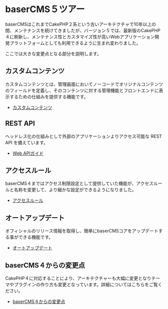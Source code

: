 # baserCMS５ツアー

baserCMSはこれまでCakePHP２系という古いアーキテクチャで10年以上の間、メンテナンスを続けてきましたが、バージョン５では、最新版のCakePHP４に刷新し、メンテナンス性とカスタマイズ性が高いWebアプリケーション開発プラットフォームとしても利用できるように生まれ変わりました。  

ここでは大きな変更点となる部分を説明します。

## カスタムコンテンツ
カスタムコンテンツとは、管理画面においてノーコードでオリジナルコンテンツのフィールドを定義し、そのコンテンツに対する管理機能とフロントエンドに表示するための仕組みを提供する機能です。

- [カスタムコンテンツ](./custom_content)

## REST API
ヘッドレス化の仕組みとして外部のアプリケーションよりアクセス可能な REST API を備えています。
- [Web APIガイド](../web_api/)

## アクセスルール
baserCMS４まではアクセス制限設定として提供していた機能が、アクセスルールと名称を変更して、より細かな設定ができるようになりました。
- [アクセスルール](./access_rule)

## オートアップデート
オフィシャルのリリース情報を取得し、簡単にbaserCMSコアをアップデートする事ができる機能です。
- [オートアップデート](./auto_update)

## baserCMS４からの変更点
CakePHP４に対応することにより、アーキテクチャーも大幅に変更となりテーマやプラグインの作り方も変更となっています。詳細についてはこちらをご覧ください。

- [baserCMS４からの変更点](../core/difference_from_basercms4)

　
